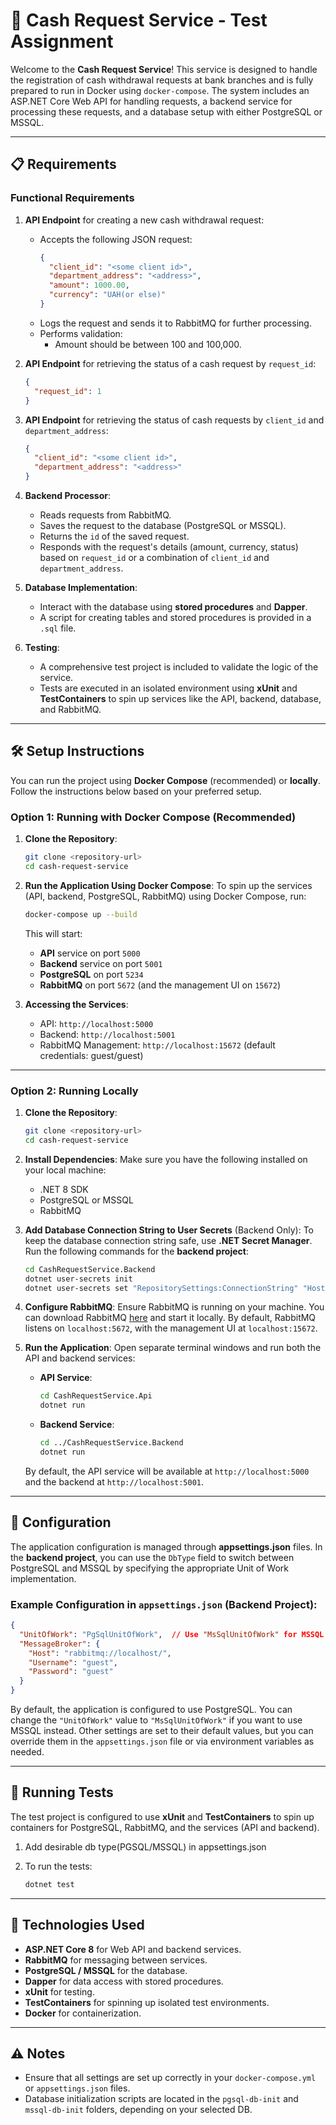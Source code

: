 # 🏦 Cash Request Service - Test Assignment

Welcome to the **Cash Request Service**! This service is designed to handle the registration of cash withdrawal requests at bank branches and is fully prepared to run in Docker using `docker-compose`. The system includes an ASP.NET Core Web API for handling requests, a backend service for processing these requests, and a database setup with either PostgreSQL or MSSQL.

---

## 📋 Requirements

### Functional Requirements

1. **API Endpoint** for creating a new cash withdrawal request:
   - Accepts the following JSON request:
     ```json
     {
       "client_id": "<some client id>",
       "department_address": "<address>",
       "amount": 1000.00,
       "currency": "UAH(or else)"
     }
     ```
   - Logs the request and sends it to RabbitMQ for further processing.
   - Performs validation: 
     - Amount should be between 100 and 100,000.
   
2. **API Endpoint** for retrieving the status of a cash request by `request_id`:
   ```json
   {
     "request_id": 1
   }
   ```

3. **API Endpoint** for retrieving the status of cash requests by `client_id` and `department_address`:
   ```json
   {
     "client_id": "<some client id>",
     "department_address": "<address>"
   }
   ```

4. **Backend Processor**:
   - Reads requests from RabbitMQ.
   - Saves the request to the database (PostgreSQL or MSSQL).
   - Returns the `id` of the saved request.
   - Responds with the request's details (amount, currency, status) based on `request_id` or a combination of `client_id` and `department_address`.

5. **Database Implementation**:
   - Interact with the database using **stored procedures** and **Dapper**.
   - A script for creating tables and stored procedures is provided in a `.sql` file.

6. **Testing**:
   - A comprehensive test project is included to validate the logic of the service.
   - Tests are executed in an isolated environment using **xUnit** and **TestContainers** to spin up services like the API, backend, database, and RabbitMQ.

---
## 🛠️ Setup Instructions

You can run the project using **Docker Compose** (recommended) or **locally**. Follow the instructions below based on your preferred setup.

### Option 1: Running with Docker Compose (Recommended)

1. **Clone the Repository**:
   ```bash
   git clone <repository-url>
   cd cash-request-service
   ```

2. **Run the Application Using Docker Compose**:
   To spin up the services (API, backend, PostgreSQL, RabbitMQ) using Docker Compose, run:
   ```bash
   docker-compose up --build
   ```

   This will start:
   - **API** service on port `5000`
   - **Backend** service on port `5001`
   - **PostgreSQL** on port `5234`
   - **RabbitMQ** on port `5672` (and the management UI on `15672`)

4. **Accessing the Services**:
   - API: `http://localhost:5000`
   - Backend: `http://localhost:5001`
   - RabbitMQ Management: `http://localhost:15672` (default credentials: guest/guest)

---

### Option 2: Running Locally

1. **Clone the Repository**:
   ```bash
   git clone <repository-url>
   cd cash-request-service
   ```

2. **Install Dependencies**:
   Make sure you have the following installed on your local machine:
   - .NET 8 SDK
   - PostgreSQL or MSSQL
   - RabbitMQ

3. **Add Database Connection String to User Secrets** (Backend Only):
   To keep the database connection string safe, use **.NET Secret Manager**. Run the following commands for the **backend project**:

   ```bash
   cd CashRequestService.Backend
   dotnet user-secrets init
   dotnet user-secrets set "RepositorySettings:ConnectionString" "Host=your_host;Database=your_db;Username=your_user;Password=your_password"
   ```

4. **Configure RabbitMQ**:
   Ensure RabbitMQ is running on your machine. You can download RabbitMQ [here](https://www.rabbitmq.com/download.html) and start it locally. By default, RabbitMQ listens on `localhost:5672`, with the management UI at `localhost:15672`.

5. **Run the Application**:
   Open separate terminal windows and run both the API and backend services:

   - **API Service**:
     ```bash
     cd CashRequestService.Api
     dotnet run
     ```

   - **Backend Service**:
     ```bash
     cd ../CashRequestService.Backend
     dotnet run
     ```

   By default, the API service will be available at `http://localhost:5000` and the backend at `http://localhost:5001`.

---

## 🔧 Configuration

The application configuration is managed through **appsettings.json** files. In the **backend project**, you can use the `DbType` field to switch between PostgreSQL and MSSQL by specifying the appropriate Unit of Work implementation.

### Example Configuration in `appsettings.json` (Backend Project):

```json
{
  "UnitOfWork": "PgSqlUnitOfWork",  // Use "MsSqlUnitOfWork" for MSSQL
  "MessageBroker": {
    "Host": "rabbitmq://localhost/",
    "Username": "guest",
    "Password": "guest"
  }
}
```

By default, the application is configured to use PostgreSQL. You can change the `"UnitOfWork"` value to `"MsSqlUnitOfWork"` if you want to use MSSQL instead. Other settings are set to their default values, but you can override them in the `appsettings.json` file or via environment variables as needed.


---

## 🧪 Running Tests

The test project is configured to use **xUnit** and **TestContainers** to spin up containers for PostgreSQL, RabbitMQ, and the services (API and backend). 

1. Add desirable db type(PGSQL/MSSQL) in appsettings.json

2. To run the tests:
   ```bash
   dotnet test
   ```
---


## 🚀 Technologies Used

- **ASP.NET Core 8** for Web API and backend services.
- **RabbitMQ** for messaging between services.
- **PostgreSQL / MSSQL** for the database.
- **Dapper** for data access with stored procedures.
- **xUnit** for testing.
- **TestContainers** for spinning up isolated test environments.
- **Docker** for containerization.

---

## ⚠️ Notes

- Ensure that all settings are set up correctly in your `docker-compose.yml` or `appsettings.json` files.
- Database initialization scripts are located in the `pgsql-db-init` and `mssql-db-init` folders, depending on your selected DB.
